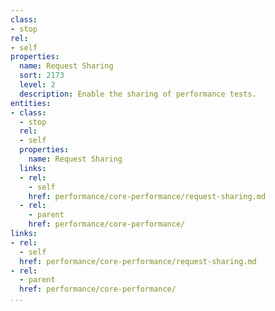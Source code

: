 ```yaml
---
class:
- stop
rel:
- self
properties:
  name: Request Sharing
  sort: 2173
  level: 2
  description: Enable the sharing of performance tests.
entities:
- class:
  - stop
  rel:
  - self
  properties:
    name: Request Sharing
  links:
  - rel:
    - self
    href: performance/core-performance/request-sharing.md
  - rel:
    - parent
    href: performance/core-performance/
links:
- rel:
  - self
  href: performance/core-performance/request-sharing.md
- rel:
  - parent
  href: performance/core-performance/
...
```


